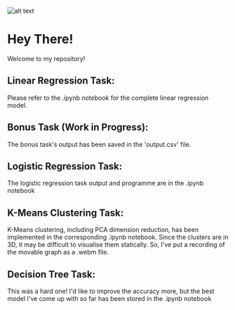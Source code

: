 ![alt text](https://cdn11.bigcommerce.com/s-nq6l4syi/images/stencil/1280x1280/products/119904/2017973/70712-1024__84690.1721794959.jpg?c=2?imbypass=on)

# Hey There!
Welcome to my repository!
## Linear Regression Task:
Please refer to the .ipynb notebook for the complete linear regression model.
## Bonus Task (Work in Progress):
The bonus task's output has been saved in the 'output.csv' file.
## Logistic Regression Task:
The logistic regression task output and programme are in the .ipynb notebook
## K-Means Clustering Task:
K-Means clustering, including PCA dimension reduction, has been implemented in the corresponding .ipynb notebook. Since the clusters are in 3D, it may be difficult to visualise them statically. So, I've put a recording of the movable graph as a .webm file.
## Decision Tree Task:
This was a hard one! I'd like to improve the accuracy more, but the best model I've come up with so far has been stored in the .ipynb notebook
